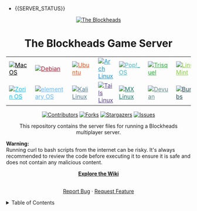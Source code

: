 - {{SERVER_STATUS}}


<a id="readme-top"></a>
<p align="center">
  <a href="https://theblockheads.net">
    <img alt="The Blockheads" src="https://github.com/user-attachments/assets/8f162932-0a4d-429d-9f3e-bd97d980e893">
  </a>
</p>
<div align="center">
  <h1 align="center">The Blockheads Game Server
</h3>

<div align="center">
  <table>
    <tr>
      <td><a href="https://www.apple.com/macos/" target="_blank" rel="noopener noreferrer" title="MacOS" style="color: #000000;"><img src="https://img.shields.io/badge/MacOS-999999.svg?logo=apple&logoColor=white" alt="MacOS"></a></td>
      <td><a href="https://www.debian.org/" target="_blank" rel="noopener noreferrer" title="Debian" style="color: #A81D33;"><img src="https://img.shields.io/badge/Debian-A81D33.svg?logo=debian&logoColor=white" alt="Debian"></a></td>
      <td><a href="https://ubuntu.com/" target="_blank" rel="noopener noreferrer" title="Ubuntu" style="color: #E95420;"><img src="https://img.shields.io/badge/Ubuntu-E95420.svg?logo=ubuntu&logoColor=white" alt="Ubuntu"></a></td>
      <td><a href="https://archlinux.org/" target="_blank" rel="noopener noreferrer" title="Arch Linux" style="color: #1793D1;"><img src="https://img.shields.io/badge/Arch%20Linux-1793D1.svg?logo=arch-linux&logoColor=white" alt="Arch Linux"></a></td>
      <td><a href="https://pop.system76.com/" target="_blank" rel="noopener noreferrer" title="Pop!_OS" style="color: #48B9C7;"><img src="https://img.shields.io/badge/Pop!__OS-48B9C7.svg?logo=pop_os&logoColor=white" alt="Pop!_OS"></a></td>
       <td><a href="https://www.trisquel.info/" target="_blank" rel="noopener noreferrer" title="Trisquel" style="color: #23af34;"><img src="https://img.shields.io/badge/Trisquel-23af34.svg?logo=trisquel&logoColor=white" alt="Trisquel"></a></td>
      <td><a href="https://www.linuxmint.com/" target="_blank" rel="noopener noreferrer" title="Linux Mint" style="color: #87CF3E;"><img src="https://img.shields.io/badge/Linux%20Mint-87CF3E.svg?logo=linux-mint&logoColor=white" alt="Linux Mint"></a></td>
    </tr>
    <tr>
      <td><a href="https://zorin.com/" target="_blank" rel="noopener noreferrer" title="Zorin OS" style="color: #0CC1F3;"><img src="https://img.shields.io/badge/Zorin%20OS-0CC1F3.svg?logo=zorin&logoColor=white" alt="Zorin OS"></a></td>
      <td><a href="https://elementary.io/" target="_blank" rel="noopener noreferrer" title="elementary OS" style="color: #64BAFF;"><img src="https://img.shields.io/badge/elementary%20OS-64BAFF.svg?logo=elementary&logoColor=white" alt="elementary OS"></a></td>
      <td><a href="https://www.kali.org/" target="_blank" rel="noopener noreferrer" title="Kali Linux" style="color: #557C94;"><img src="https://img.shields.io/badge/Kali%20Linux-557C94.svg?logo=kali-linux&logoColor=white" alt="Kali Linux"></a></td>
      <td><a href="https://tails.boum.org/" target="_blank" rel="noopener noreferrer" title="Tails" style="color: #563F8A;"><img src="https://img.shields.io/badge/Tails-563F8A.svg?logo=tails&logoColor=white" alt="Tails Linux"></a></td>
      <td><a href="https://mxlinux.org/" target="_blank" rel="noopener noreferrer" title="MX Linux" style="color: #1E7B6E;"><img src="https://img.shields.io/badge/MX%20Linux-1E7B6E.svg?logo=mx-linux&logoColor=white" alt="MX Linux"></a></td>
      <td><a href="https://www.devuan.org/" target="_blank" rel="noopener noreferrer" title="Devuan" style="color: #648C8A;"><img src="https://img.shields.io/badge/Devuan-648C8A.svg?logo=devuan&logoColor=white" alt="Devuan"></a></td>
      <td><a href="https://bunsenlabs.org/" target="_blank" rel="noopener noreferrer" title="BunsenLabs" style="color: #254c59;"><img src="https://img.shields.io/badge/BunsenLabs-254c59.svg?logo=bunsenlabs&logoColor=white" alt="BunsenLabs"></a></td>
    </tr>
  </table>
</div>


[![Contributors][contributors-shield]][contributors-url]
[![Forks][forks-shield]][forks-url]
[![Stargazers][stars-shield]][stars-url]
[![Issues][issues-shield]][issues-url]

<p align="center">This repository contains the server files for running a Blockheads multiplayer server.</p>
<div align="left"><b>Warning:</b></div>
<div align="left">Running curl to bash scripts from the internet can be risky. It's always recommended to review the code before executing it to ensure it is safe and does not contain any malicious content.</div><p></p>
<a href="https://github.com/JonCastaway/BHS/wiki"><strong>Explore the Wiki</strong></a>
<br />
<br />

<a href="https://github.com/JonCastaway/BHS/issues/new?labels=bug&template=bug-report---.md">Report Bug</a>
·
<a href="https://github.com/JonCastaway/BHS/issues/new?labels=enhancement&template=feature-request---.md">Request Feature</a>
  </p>
  </p>
</div>

<details>
<summary>Table of Contents</summary>
<ol>
    <li><a href="#1-installation--linux">Linux Install</a></li>
    <li><a href="#2-installation--macos">MacOS Install</a></li>
    <li><a href="#3-original-binaries--manual-install">Manual Install</a></li>
    <li><a href="#4-the-blockheads--android-apk">The Android Apps</a></li>
    <li><a href="#5-roadmap">Roadmap</a></li>
    <li><a href="#6-contributing">Contributing</a></li>
    <li><a href="#7-license">License</a></li>
    <li><a href="#8-contact">Contact</a></li>
    <li><a href="#9-acknowledgments">Acknowledgments</a></li>
</ol>

# The Blockheads Game Server for Linux and MacOS

## Getting Started

![GettingStarted](https://github.com/user-attachments/assets/181856ca-8597-43d3-97c4-cf13a99c924d)

### 1. Installation | Linux

Follow the instructions below to install and set up the Blockheads server on your system.

Download and run the server script:
```bash
curl -sL https://raw.githubusercontent.com/JonCastaway/BHS/main/start.sh | bash -s -
```

Create Your server:
```bash
./blockheads_server171 -n MyFirstServer
```

For more options and help use:
```bash
./blockheads_server171 -h
```

Configure Your server:
`You'll need to replace the WORLD_ID and PORT inside the run.sh script.`

```bash
nano run.sh
```

`Replace the placeholders with your WORLD_ID and PORT. You can find your WORLD_ID by typing:`

```bash
./blockheads_server171 -l
```

`Save and exit the file by pressing CTRL+X, then Y, and ENTER.`

### 2. Installation | MacOS

Download the Blockheads Server App

[Download from App Store](https://apps.apple.com/us/app/blockheadsserver/id662633568)

### 3. Original Server Binaries | Manual Install

You can download the original server binaries from the links below

- [Download The Blockheads Server Binary - archive.org](https://archive.org/download/BHSv171/blockheads_server171.tar.gz)
- [Download The Blockheads Server Binary - majicdave.com](https://majicdave.com/share/blockheads_server171.tar.gz)

### 4. The Blockheads | Android APK

If version 1.76 does not launch, try an earlier version such as 1.75 or 1.74

- [Download The Original Blockheads Android APK v1.76 - Noodlecake](https://noodlecake.com/wp-content/uploads/2021/02/theblockheads1.7.6.apk)
  
- [Download The Original Blockheads Android APK v1.76 - archive.org](https://archive.org/download/theblockheads1.7.6/theblockheads1.7.6.apk)
- [Download The Original Blockheads Android APK v1.75 - archive.org](https://archive.org/download/theblockheads1.7.6/The%20Blockheads_1.7.5_APKPure.apk)
- [Download The Original Blockheads Android APK v1.74 - archive.org](https://archive.org/download/theblockheads1.7.6/The%20Blockheads_1.7.4_APKPure.apk)

### 5. Roadmap

<img src="https://github.com/user-attachments/assets/dd266407-8234-461e-9a2f-e93b2fb82286" width="674" height="384">

Exlore our advancement towards significant [milestones](<[url](https://github.com/Joncastaway/BHS/milestones)>), and delve into the [wiki](https://github.com/Joncastaway/BHS/wiki/Roadmap). Here's a general outline of some key features we're considering:

- [ ] [Current Active Servers](https://github.com/JonCastaway/BHS/wiki/Active-Servers)
- [ ] World Configuration Editor
- [ ] Web-based User Interface

Additionally, review the [open issues](https://github.com/Joncastaway/BHS/issues) for a comprehensive list of suggested features (as well as known issues).

### 6. Contributing

![contributing](https://github.com/user-attachments/assets/5059e3bc-ea8c-4965-96c4-c6c500d0ba06)

Contributions are welcome! Feel free to fork this repository and submit pull requests.

#### Contributors
<a href="https://github.com/JonCastaway/BHS/graphs/contributors">
  <img src="https://contrib.rocks/image?repo=JonCastaway/BHS&t=1" />
</a>

### 7. License

This project is Licensed under the GPL-3.0 License. See the [License](https://github.com/JonCastaway/BHS/blob/main/LICENCE) file for details.

### 8. Contact

![contact](https://github.com/user-attachments/assets/2b40e187-309b-4a58-be5f-fc71d045298a)

For any questions or support, please reach out or open an issue on GitHub.

[contributors-shield]: https://img.shields.io/github/contributors/JonCastaway/BHS.svg?style=for-the-badge
[contributors-url]: https://github.com/JonCastaway/BHS/graphs/contributors
[forks-shield]: https://img.shields.io/github/forks/JonCastaway/BHS.svg?style=for-the-badge
[forks-url]: https://github.com/JonCastaway/BHS/network/members
[stars-shield]: https://img.shields.io/github/stars/JonCastaway/BHS.svg?style=for-the-badge
[stars-url]: https://github.com/JonCastaway/BHS/stargazers
[issues-shield]: https://img.shields.io/github/issues/JonCastaway/BHS.svg?style=for-the-badge
[issues-url]: https://github.com/JonCastaway/BHS/issues

### 9. Acknowledgments

<!-- - [NAME](URL) --> Projects we're inspired by and obtained valuable information:

-   [Majic Jungle | Dave Frampton](https://majicjungle.com)
-   [The Internet Archive](https://archive.org)
-   [Discord | Sapiens](https://discord.gg/ZHwMWruM)
-   [Reddit | r/blockheads](https://www.reddit.com/r/blockheads/)
-   [Wiki GG | Blockheads](https://theblockheads.wiki.gg/wiki/The_Blockheads_Wiki)
-   [Fandom | The Blockheads](https://theblockheads.fandom.com/wiki)
